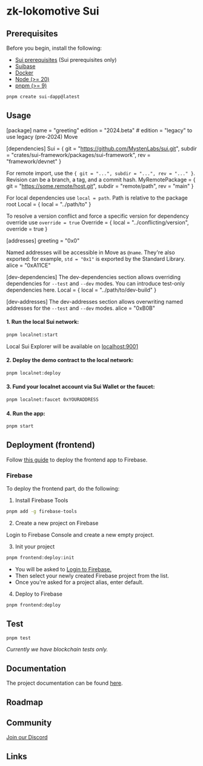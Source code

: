 # zk-lokomotive Sui

## Prerequisites

Before you begin, install the following:

- [Sui prerequisites](https://docs.sui.io/build/install#prerequisites) (Sui prerequisites only)
- [Suibase](https://suibase.io/how-to/install.html)
- [Docker](https://docs.docker.com/engine/install/)
- [Node (>= 20)](https://nodejs.org/en/download/)
- [pnpm (>= 9)](https://pnpm.io/installation)


```bash
pnpm create sui-dapp@latest
```

## Usage
[package]
name = "greeting"
edition = "2024.beta" # edition = "legacy" to use legacy (pre-2024) Move

[dependencies]
Sui = { git = "https://github.com/MystenLabs/sui.git", subdir = "crates/sui-framework/packages/sui-framework", rev = "framework/devnet" }

 For remote import, use the `{ git = "...", subdir = "...", rev = "..." }`.
 Revision can be a branch, a tag, and a commit hash.
 MyRemotePackage = { git = "https://some.remote/host.git", subdir = "remote/path", rev = "main" }

 For local dependencies use `local = path`. Path is relative to the package root
 Local = { local = "../path/to" }

 To resolve a version conflict and force a specific version for dependency
 override use `override = true`
 Override = { local = "../conflicting/version", override = true }

[addresses]
greeting = "0x0"

 Named addresses will be accessible in Move as `@name`. They're also exported:
 for example, `std = "0x1"` is exported by the Standard Library.
 alice = "0xA11CE"

[dev-dependencies]
 The dev-dependencies section allows overriding dependencies for `--test` and
 `--dev` modes. You can introduce test-only dependencies here.
 Local = { local = "../path/to/dev-build" }

[dev-addresses]
 The dev-addresses section allows overwriting named addresses for the `--test`
 and `--dev` modes.
 alice = "0xB0B"


#### 1. Run the local Sui network:

```bash
pnpm localnet:start
```

Local Sui Explorer will be available on [localhost:9001](http://localhost:9001/)

#### 2. Deploy the demo contract to the local network:

```bash
pnpm localnet:deploy
```

#### 3. Fund your localnet account via Sui Wallet or the faucet:

```bash
pnpm localnet:faucet 0xYOURADDRESS
```

#### 4. Run the app:

```bash
pnpm start
```

## Deployment (frontend)

Follow [this guide](https://sui-dapp-starter.dev/docs/frontend/deployment/firebase) to deploy the frontend app to Firebase.

### Firebase

To deploy the frontend part, do the following:

1. Install Firebase Tools

```bash
pnpm add -g firebase-tools
```

2. Create a new project on Firebase

Login to Firebase Console and create a new empty project.

3. Init your project

```bash
pnpm frontend:deploy:init
```
* You will be asked to [Login to Firebase.](https://console.firebase.google.com/)
* Then select your newly created Firebase project from the list.
* Once you're asked for a project alias, enter default.

4. Deploy to Firebase

```bash
pnpm frontend:deploy
```


## Test

```bash
pnpm test
```

_Currently we have blockchain tests only._

## Documentation

The project documentation can be found [here](https://zk-lokomotive.xyz).

## Roadmap



## Community

[Join our Discord]()

## Links
